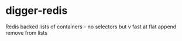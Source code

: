 digger-redis
============

Redis backed lists of containers - no selectors but v fast at flat append remove from lists
